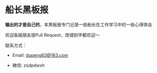 # 船长黑板报

**输出的才是自己的**，本黑板报专门记录一些船长在工作学习中的一些心得体会

欢迎各路朋友提Pull Request，改错别字都欢迎～

联系方式：

+ Email: dupeng63@163.com

+ 微信: zsdpdwxh

